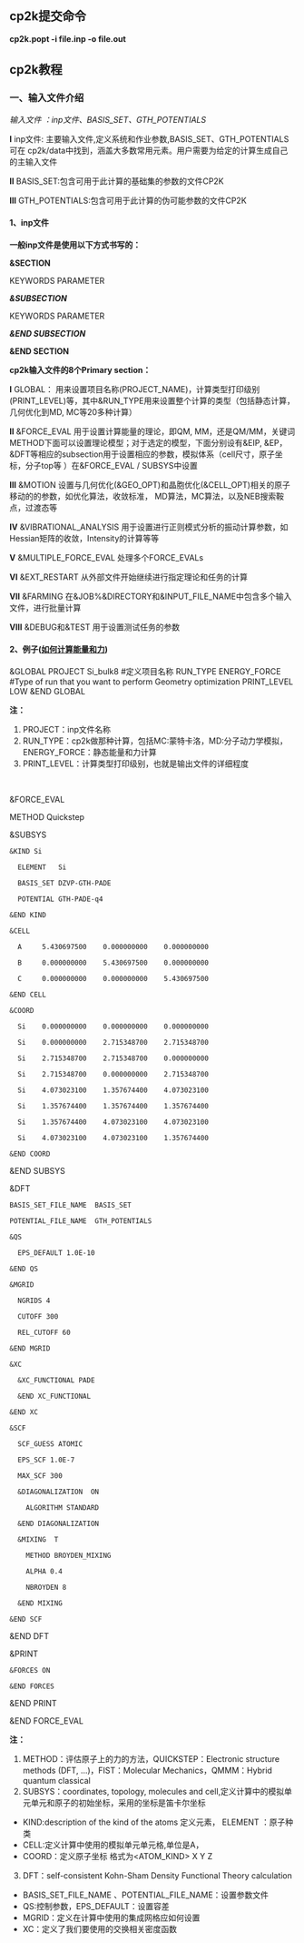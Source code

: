 ## cp2k提交命令
**cp2k.popt -i file.inp -o file.out**
## cp2k教程
### 一、输入文件介绍
*输入文件 ：inp文件、BASIS_SET、GTH_POTENTIALS*

**Ⅰ** inp文件: 主要输入文件,定义系统和作业参数,BASIS_SET、GTH_POTENTIALS可在 cp2k/data中找到，涵盖大多数常用元素。用户需要为给定的计算生成自己的主输入文件

**Ⅱ** BASIS_SET:包含可用于此计算的基础集的参数的文件CP2K

**Ⅲ** GTH_POTENTIALS:包含可用于此计算的伪可能参数的文件CP2K

#### 1、inp文件
**一般inp文件是使用以下方式书写的：**

**&SECTION**  

KEYWORDS PARAMETER  

***&SUBSECTION***  

KEYWORDS PARAMETER  

***&END SUBSECTION***  

  **&END SECTION**


  **cp2k输入文件的8个Primary section：**

  **Ⅰ** GLOBAL： 用来设置项目名称(PROJECT_NAME)，计算类型打印级别(PRINT_LEVEL)等，其中&RUN_TYPE用来设置整个计算的类型（包括静态计算，几何优化到MD, MC等20多种计算）  

  **Ⅱ**  &FORCE_EVAL 用于设置计算能量的理论，即QM, MM，还是QM/MM，关键词METHOD下面可以设置理论模型；对于选定的模型，下面分别设有&EIP, &EP，&DFT等相应的subsection用于设置相应的参数，模拟体系（cell尺寸，原子坐标，分子top等 ）在&FORCE_EVAL / SUBSYS中设置  

  **Ⅲ**  &MOTION 设置与几何优化(&GEO_OPT)和晶胞优化(&CELL_OPT)相关的原子移动的的参数，如优化算法，收敛标准， MD算法，MC算法，以及NEB搜索鞍点，过渡态等  

  **Ⅳ** &VIBRATIONAL_ANALYSIS 用于设置进行正则模式分析的振动计算参数，如Hessian矩阵的收敛，Intensity的计算等等  

  **Ⅴ** &MULTIPLE_FORCE_EVAL  处理多个FORCE_EVALs  

  **Ⅵ**  &EXT_RESTART  从外部文件开始继续进行指定理论和任务的计算  

  **Ⅶ**  &FARMING  在&JOB%&DIRECTORY和&INPUT_FILE_NAME中包含多个输入文件，进行批量计算  

  **Ⅷ**  &DEBUG和&TEST  用于设置测试任务的参数

#### 2、例子([如何计算能量和力](https://www.cp2k.org/howto:static_calculation))
&GLOBAL
  PROJECT Si_bulk8 #定义项目名称
  RUN_TYPE ENERGY_FORCE #Type of run that you want to perform Geometry optimization
  PRINT_LEVEL LOW
&END GLOBAL

**注：**
1. PROJECT：inp文件名称
2. RUN_TYPE：cp2k做那种计算，包括MC:蒙特卡洛，MD:分子动力学模拟，ENERGY_FORCE：静态能量和力计算
3. PRINT_LEVEL：计算类型打印级别，也就是输出文件的详细程度

<br/>

&FORCE_EVAL

  METHOD Quickstep

  &SUBSYS

    &KIND Si

      ELEMENT   Si

      BASIS_SET DZVP-GTH-PADE

      POTENTIAL GTH-PADE-q4  

    &END KIND

    &CELL

      A     5.430697500    0.000000000    0.000000000

      B     0.000000000    5.430697500    0.000000000

      C     0.000000000    0.000000000    5.430697500  

    &END CELL

    &COORD

      Si    0.000000000    0.000000000    0.000000000

      Si    0.000000000    2.715348700    2.715348700

      Si    2.715348700    2.715348700    0.000000000

      Si    2.715348700    0.000000000    2.715348700

      Si    4.073023100    1.357674400    4.073023100

      Si    1.357674400    1.357674400    1.357674400

      Si    1.357674400    4.073023100    4.073023100

      Si    4.073023100    4.073023100    1.357674400

    &END COORD

  &END SUBSYS

  &DFT

    BASIS_SET_FILE_NAME  BASIS_SET

    POTENTIAL_FILE_NAME  GTH_POTENTIALS

    &QS

      EPS_DEFAULT 1.0E-10

    &END QS

    &MGRID

      NGRIDS 4

      CUTOFF 300

      REL_CUTOFF 60

    &END MGRID

    &XC

      &XC_FUNCTIONAL PADE

      &END XC_FUNCTIONAL

    &END XC

    &SCF

      SCF_GUESS ATOMIC

      EPS_SCF 1.0E-7

      MAX_SCF 300

      &DIAGONALIZATION  ON

        ALGORITHM STANDARD

      &END DIAGONALIZATION

      &MIXING  T

        METHOD BROYDEN_MIXING

        ALPHA 0.4

        NBROYDEN 8

      &END MIXING

    &END SCF

  &END DFT

  &PRINT

    &FORCES ON

    &END FORCES

  &END PRINT

&END FORCE_EVAL

**注：**
1. METHOD：评估原子上的力的方法，QUICKSTEP：Electronic structure methods (DFT, ...)，FIST：Molecular Mechanics，QMMM：Hybrid quantum classical
2. SUBSYS：coordinates, topology, molecules and cell,定义计算中的模拟单元单元和原子的初始坐标，采用的坐标是笛卡尔坐标
- KIND:description of the kind of the atoms 定义元素， ELEMENT ：原子种类
- CELL:定义计算中使用的模拟单元单元格,单位是A，
- COORD：定义原子坐标 格式为<ATOM_KIND> X Y Z
3. DFT：self-consistent Kohn-Sham Density Functional Theory calculation
- BASIS_SET_FILE_NAME 、POTENTIAL_FILE_NAME：设置参数文件
- QS:控制参数，EPS_DEFAULT：设置容差
- MGRID：定义在计算中使用的集成网格应如何设置
- XC：定义了我们要使用的交换相关密度函数
